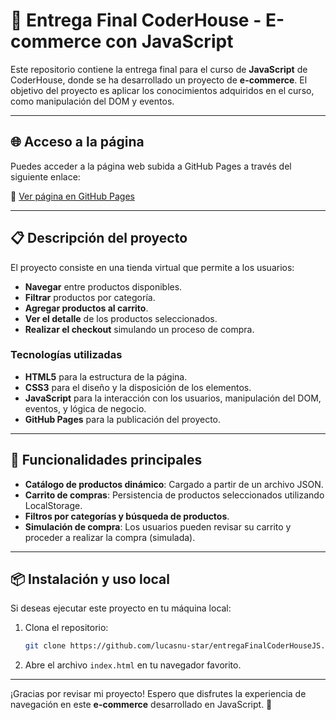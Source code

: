 # 🛒 Entrega Final CoderHouse - E-commerce con JavaScript

Este repositorio contiene la entrega final para el curso de **JavaScript** de CoderHouse, donde se ha desarrollado un proyecto de **e-commerce**. El objetivo del proyecto es aplicar los conocimientos adquiridos en el curso, como manipulación del DOM y eventos.

---

## 🌐 Acceso a la página

Puedes acceder a la página web subida a GitHub Pages a través del siguiente enlace:

🔗 [Ver página en GitHub Pages](https://lucasnu-star.github.io/entregaFinalCoderHouseJS/index.html)

---

## 📋 Descripción del proyecto

El proyecto consiste en una tienda virtual que permite a los usuarios:

- **Navegar** entre productos disponibles.
- **Filtrar** productos por categoría.
- **Agregar productos al carrito**.
- **Ver el detalle** de los productos seleccionados.
- **Realizar el checkout** simulando un proceso de compra.

### Tecnologías utilizadas

- **HTML5** para la estructura de la página.
- **CSS3** para el diseño y la disposición de los elementos.
- **JavaScript** para la interacción con los usuarios, manipulación del DOM, eventos, y lógica de negocio.
- **GitHub Pages** para la publicación del proyecto.

---

## 🚀 Funcionalidades principales

- **Catálogo de productos dinámico**: Cargado a partir de un archivo JSON.
- **Carrito de compras**: Persistencia de productos seleccionados utilizando LocalStorage.
- **Filtros por categorías y búsqueda de productos**.
- **Simulación de compra**: Los usuarios pueden revisar su carrito y proceder a realizar la compra (simulada).

---

## 📦 Instalación y uso local

Si deseas ejecutar este proyecto en tu máquina local:

1. Clona el repositorio:
    ```bash
    git clone https://github.com/lucasnu-star/entregaFinalCoderHouseJS.git
    ```

2. Abre el archivo `index.html` en tu navegador favorito.

---

¡Gracias por revisar mi proyecto! Espero que disfrutes la experiencia de navegación en este **e-commerce** desarrollado en JavaScript. 🎉

